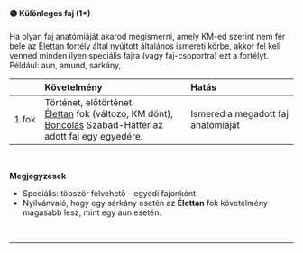 #### 🟣 Különleges faj (1*)

Ha olyan faj anatómiáját akarod megismerni, amely KM-ed szerint nem fér bele az [Élettan](elettan.md) fortély által nyújtott általános ismereti körbe, akkor fel kell venned minden ilyen speciális fajra (vagy faj-csoportra) ezt a fortélyt. Például: aun, amund, sárkány,

|       | Követelmény                                                                                                                                                        | Hatás                              |
| :---- | :----------------------------------------------------------------------------------------------------------------------------------------------------------------- | :--------------------------------- |
| 1.fok | Történet, előtörténet.<br />[Élettan](elettan.md) fok (változó, KM dönt),<br />[Boncolás](../hatterek.szabad/boncolas.md) Szabad-Háttér az adott faj egy egyedére. | Ismered a megadott faj anatómiáját |

<br />

**Megjegyzések**

- Speciális: töbször felvehető - egyedi fajonként
- Nyilvánvaló, hogy egy sárkány esetén az **Élettan** fok követelmény magasabb lesz, mint egy aun esetén.

<br />

---
